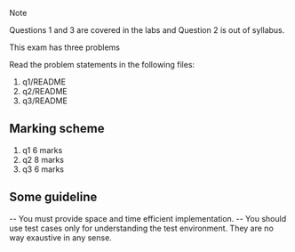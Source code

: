 > [!NOTE]
>
> Questions 1 and 3 are covered in the labs and Question 2 is out of syllabus.

This exam has three problems

Read the problem statements in the following files:
1. q1/README
2. q2/README
3. q3/README

Marking scheme
--------------

1. q1 6 marks
2. q2 8 marks
2. q3 6 marks


Some guideline
--------------

-- You must provide space and time efficient implementation.
-- You should use test cases only for understanding the test
   environment. They are no way exaustive in any sense.
